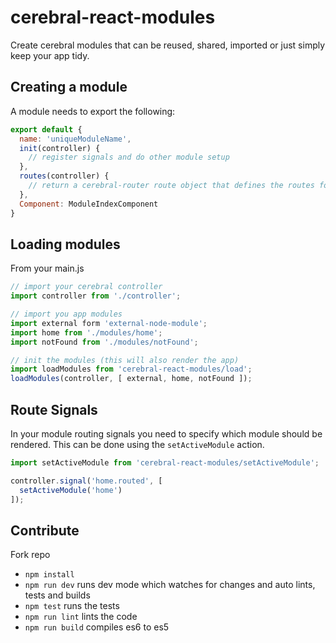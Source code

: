 # cerebral-react-modules

Create cerebral modules that can be reused, shared, imported or just simply keep your app tidy.

## Creating a module

A module needs to export the following:

```js
export default {
  name: 'uniqueModuleName',
  init(controller) {
    // register signals and do other module setup
  },
  routes(controller) {
    // return a cerebral-router route object that defines the routes for this module
  },
  Component: ModuleIndexComponent
}
```

## Loading modules

From your main.js

```js
// import your cerebral controller
import controller from './controller';

// import you app modules
import external form 'external-node-module';
import home from './modules/home';
import notFound from './modules/notFound';

// init the modules (this will also render the app)
import loadModules from 'cerebral-react-modules/load';
loadModules(controller, [ external, home, notFound ]);
```

## Route Signals

In your module routing signals you need to specify which module should be rendered. This can be done using the `setActiveModule` action.

```js
import setActiveModule from 'cerebral-react-modules/setActiveModule';

controller.signal('home.routed', [
  setActiveModule('home')
]);
```

## Contribute

Fork repo

* `npm install`
* `npm run dev` runs dev mode which watches for changes and auto lints, tests and builds
* `npm test` runs the tests
* `npm run lint` lints the code
* `npm run build` compiles es6 to es5
